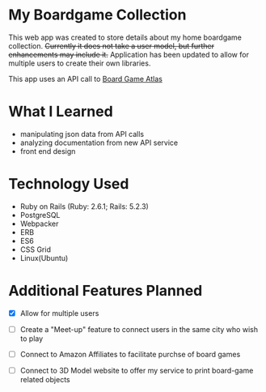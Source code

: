 # My Boardgame Collection

This web app was created to store details about my home boardgame collection.
~~Currently it does not take a user model, but further enhancements may include it.~~
Application has been updated to allow for multiple users to create their own libraries.

This app uses an API call to [Board Game Atlas](https://www.boardgameatlas.com/api/docs)

# What I Learned

- manipulating json data from API calls
- analyzing documentation from new API service
- front end design

# Technology Used

- Ruby on Rails (Ruby: 2.6.1; Rails: 5.2.3)
- PostgreSQL
- Webpacker
- ERB
- ES6
- CSS Grid
- Linux(Ubuntu)

# Additional Features Planned
- [X] Allow for multiple users
- [ ] Create a "Meet-up" feature to connect users in the same city who wish to play
- [ ] Connect to Amazon Affiliates to facilitate purchse of board games
- [ ] Connect to 3D Model website to offer my service to print board-game related objects

